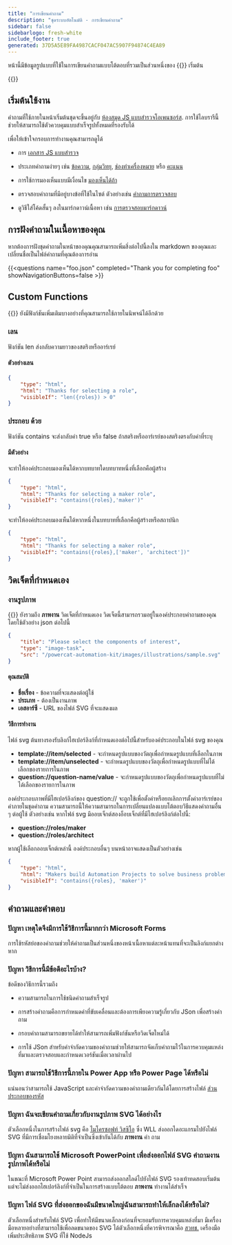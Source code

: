 ```yaml
---
title: "การเขียนคําถาม"
description: "ชุดระบบอัตโนมัติ - การเขียนคําถาม"
sidebar: false
sidebarlogo: fresh-white
include_footer: true
generated: 37D5A5E89FA4987CACF047AC5907F94874C4EA89
---
```


หน้านี้มีข้อมูลรูปแบบที่ใช้ในการเขียนคําถามแบบโต้ตอบที่รวมเป็นส่วนหนึ่งของ {{<product-name>}} เริ่มต้น

{{<toc>}}

## เริ่มต้นใช้งาน

คําถามที่ใช้ภายในหน้าเริ่มต้นชุดจะขึ้นอยู่กับ [ห้องสมุด JS แบบสํารวจโอเพนซอร์ส](https://github.com/surveyjs/survey-library). การใช้ไลบรารีนี้ช่วยให้สามารถใช้ตัวควบคุมแบบสําเร็จรูปทั้งหมดที่รองรับได้

เพื่อให้เข้าใจกรอบการทํางานคุณสามารถดูได้

- การ [เอกสาร JS แบบสํารวจ](https://surveyjs.io/form-library/documentation/overview)

- ประเภทคําถามง่ายๆ เช่น [ข้อความ](https://surveyjs.io/form-library/examples/questiontype-text/reactjs), [กลุ่มวิทยุ](https://surveyjs.io/form-library/examples/questiontype-radiogroup/reactjs), [ช่องทําเครื่องหมาย](https://surveyjs.io/form-library/examples/questiontype-checkbox/reactjs) หรือ [คะแนน](https://surveyjs.io/form-library/examples/questiontype-ranking/reactjs)

- การใช้การมองเห็นแบบมีเงื่อนไข [มองเห็นได้ถ้า](https://surveyjs.io/form-library/examples/condition-kids/reactjs)

- ตรวจสอบคําถามที่มีอยู่บางข้อที่ใช้ในไซต์ ตัวอย่างเช่น [คําถามการตรวจสอบ](https://github.com/microsoft/powercat-automation-kit/blob/gh-pages/site/content/monitoring.json)

- ดูวิธีใส่โค้ดสั้นๆ ลงในมาร์กดาวน์เนื้อหา เช่น [การตรวจสอบมาร์กดาวน์](https://raw.githubusercontent.com/microsoft/powercat-automation-kit/gh-pages/site/content/monitoring-compare.md)

## การฝังคําถามในเนื้อหาของคุณ

หากต้องการฝังชุดคําถามในหน้าของคุณคุณสามารถเพิ่มสิ่งต่อไปนี้ลงใน markdown ของคุณและเปลี่ยนชื่อเป็นไฟล์คําถามที่คุณต้องการอ่าน

{{\<questions name="foo.json" completed="Thank you for completing foo" showNavigationButtons=false \>}}

## Custom Functions

{{<product-name>}} ยังมีฟังก์ชันเพิ่มเติมบางอย่างที่คุณสามารถใช้ภายในนิพจน์ได้อีกด้วย

### เลน

ฟังก์ชัน len ส่งกลับความยาวของสตริงหรืออาร์เรย์

#### ตัวอย่างเลน

```json
{
    "type": "html",
    "html": "Thanks for selecting a role",
    "visibleIf": "len({roles}) > 0"
}
```

### ประกอบ ด้วย

ฟังก์ชัน contains จะส่งกลับค่า true หรือ false ถ้าสตริงหรืออาร์เรย์ของสตริงตรงกับค่าที่ระบุ

#### มีตัวอย่าง

จะทําให้องค์ประกอบมองเห็นได้หากบทบาทใดบทบาทหนึ่งที่เลือกคือผู้สร้าง

```json
{
    "type": "html",
    "html": "Thanks for selecting a maker role",
    "visibleIf": "contains({roles},'maker')"
}
```

จะทําให้องค์ประกอบมองเห็นได้หากหนึ่งในบทบาทที่เลือกคือผู้สร้างหรือสถาปนิก

```json
{
    "type": "html",
    "html": "Thanks for selecting a maker role",
    "visibleIf": "contains({roles},['maker', 'architect'])"
}
```

## วิดเจ็ตที่กําหนดเอง

### งานรูปภาพ

{{<product-name>}} ยังรวมถึง **ภาพงาน** วิดเจ็ตที่กําหนดเอง วิดเจ็ตนี้สามารถรวมอยู่ในองค์ประกอบคําถามของคุณโดยใช้ตัวอย่าง json ต่อไปนี้

```json
{
    "title": "Please select the components of interest",
    "type": "image-task",
    "src": "/powercat-automation-kit/images/illustrations/sample.svg"
}
```

#### คุณสมบัติ

- **ชื่อเรื่อง** - ข้อความที่จะแสดงต่อผู้ใช้
- **ประเภท** - ต้องเป็นงานภาพ
- **เอสอาร์ซี** - URL ของไฟล์ SVG ที่จะแสดงผล

#### วิธีการทํางาน

ไฟล์ svg ต้นทางรองรับลิงก์ไฮเปอร์ลิงก์ที่กําหนดเองต่อไปนี้สําหรับองค์ประกอบในไฟล์ svg ของคุณ

- **template://item/selected** - จะกําหนดรูปแบบของวัตถุเพื่อกําหนดรูปแบบที่เลือกในภาพ
- **template://item/unselected** - จะกําหนดรูปแบบของวัตถุเพื่อกําหนดรูปแบบที่ไม่ได้เลือกของรายการในภาพ
- **question://question-name/value** - จะกําหนดรูปแบบของวัตถุเพื่อกําหนดรูปแบบที่ไม่ได้เลือกของรายการในภาพ

องค์ประกอบภาพที่มีไฮเปอร์ลิงก์ของ question:// จะถูกใช้เพื่อตั้งค่าหรือยกเลิกการตั้งค่าอาร์เรย์ของค่าภายในชุดคําถาม ความสามารถนี้ให้ความสามารถในการเปลี่ยนแปลงแบบโต้ตอบวิธีแสดงคําถามอื่น ๆ ต่อผู้ใช้ ตัวอย่างเช่น หากไฟล์ svg มีออบเจ็กต์สองอ็อบเจ็กต์ที่มีไฮเปอร์ลิงก์ต่อไปนี้:

- **question://roles/maker**
- **question://roles/architect**

หากผู้ใช้เลือกออบเจ็กต์เหล่านี้ องค์ประกอบอื่นๆ บนหน้าอาจแสดงเป็นตัวอย่างเช่น

```json
{
    "type": "html",
    "html": "Makers build Automation Projects to solve business problems",
    "visibleIf": "contains({roles}, 'maker')"
}
```

## คําถามและคําตอบ

### **ปัญหา** เหตุใดจึงมีการใช้วิธีการนี้มากกว่า Microsoft Forms

การใช้รหัสย่อของคําถามช่วยให้คําถามเป็นส่วนหนึ่งของหน้าเนื้อหาแต่ละหน้าแทนที่จะเป็นลิงก์แยกต่างหาก

### **ปัญหา** วิธีการนี้มีข้อดีอะไรบ้าง?

ข้อดีของวิธีการนี้รวมถึง

- ความสามารถในการใช้ชนิดคําถามสําเร็จรูป

- การสร้างคําถามคือการกําหนดค่าที่ขับเคลื่อนและต้องการเพียงความรู้เกี่ยวกับ JSon เพื่อสร้างคําถาม

- กรอบคําถามสามารถขยายได้ทําให้สามารถเพิ่มฟังก์ชันหรือวิดเจ็ตใหม่ได้

- การใช้ JSon สําหรับคําจํากัดความของคําถามช่วยให้สามารถจัดเก็บคําถามไว้ในการควบคุมแหล่งที่มาและตรวจสอบและกําหนดเวอร์ชันเมื่อเวลาผ่านไป

### **ปัญหา** สามารถใช้วิธีการนี้ภายใน Power App หรือ Power Page ได้หรือไม่

แน่นอนว่าสามารถใช้ JavaScript และคําจํากัดความของคําถามเดียวกันได้โดยการสร้างไฟล์ [ส่วนประกอบของรหัส](https://learn.microsoft.com/power-apps/developer/component-framework/custom-controls-overview)

### **ปัญหา** ฉันจะเขียนคําถามเกี่ยวกับงานรูปภาพ SVG ได้อย่างไร

ตัวเลือกหนึ่งในการสร้างไฟล์ svg คือ [ไมโครซอฟท์ วิสซิโอ](https://www.microsoft.com/microsoft-365/visio/) ซึ่ง WLL ส่งออกไดอะแกรมไปยังไฟล์ SVG ที่มีการเชื่อมโยงหลายมิติที่จําเป็นซึ่งเข้ากันได้กับ **ภาพงาน** คำ ถาม 

### **ปัญหา** ฉันสามารถใช้ Microsoft PowerPoint เพื่อส่งออกไฟล์ SVG คําถามงานรูปภาพได้หรือไม่

ในขณะที่ Microsoft Power Point สามารถส่งออกสไลด์ไปยังไฟล์ SVG รองเท้าทดสอบเริ่มต้น แต่จะไม่ส่งออกไฮเปอร์ลิงก์ที่จําเป็นในการสร้างแบบโต้ตอบ **ภาพงาน** ทํางานได้สําเร็จ

### **ปัญหา** ไฟล์ SVG ที่ส่งออกของฉันมีขนาดใหญ่ฉันสามารถทําให้เล็กลงได้หรือไม่?

ตัวเลือกหนึ่งสําหรับไฟล์ SVG เพื่อทําให้มีขนาดเล็กลงก่อนที่จะยอมรับการควบคุมแหล่งที่มา มีเครื่องมือหลายอย่างที่สามารถใช้เพื่อลดขนาดของ SVG ได้ตัวเลือกหนึ่งที่ควรพิจารณาคือ [สวทช.](https://github.com/svg/svgo) เครื่องมือเพิ่มประสิทธิภาพ SVG ที่ใช้ NodeJs

